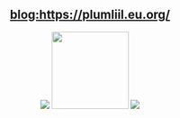
<div align="center">
     <h2><a href="https://plumliil.eu.org/">blog:https://plumliil.eu.org/</a></h2>
     <img src="https://github-readme-stats.vercel.app/api/top-langs/?username=plumliil&hide_title=true&hide_border=true&layout=compact" />
     <img height="137px" src="https://github-readme-stats.vercel.app/api?username=plumliil&show_icons=true&theme=transparent" />
     <img src="https://activity-graph.herokuapp.com/graph?username=plumliil&theme=xcode" />
</div>
